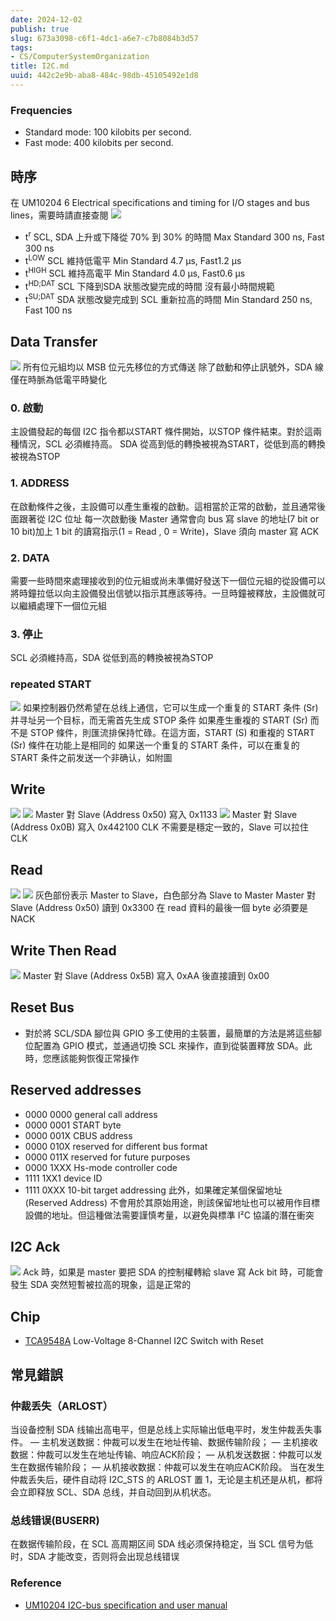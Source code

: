 ```yaml
---
date: 2024-12-02
publish: true
slug: 673a3098-c6f1-4dc1-a6e7-c7b8084b3d57
tags:
- CS/ComputerSystemOrganization
title: I2C.md
uuid: 442c2e9b-aba8-484c-98db-45105492e1d8
---
```

### Frequencies

- Standard mode: 100 kilobits per second.
- Fast mode: 400 kilobits per second.

## 時序

在 UM10204 6 Electrical specifications and timing for I/O stages and bus lines，需要時請直接查閱
![](../70e58545-59da-4267-b469-b72521fa13f6.png)

- t<sup>r</sup>
  SCL, SDA 上升或下降從 70% 到 30% 的時間
  Max Standard 300 ns, Fast 300 ns
- t<sup>LOW</sup>
  SCL 維持低電平
  Min Standard 4.7 μs, Fast1.2 μs
- t<sup>HIGH</sup>
  SCL 維持高電平
  Min Standard 4.0 μs, Fast0.6 μs
- t<sup>HD;DAT</sup>
  SCL 下降到SDA 狀態改變完成的時間
  沒有最小時間規範
- t<sup>SU;DAT</sup>
  SDA 狀態改變完成到 SCL 重新拉高的時間
  Min Standard 250 ns, Fast 100 ns

## Data Transfer

![](../f4fab0f2-cda3-4756-b4e6-3a10a4e1bd6f.png)
所有位元組均以 MSB 位元先移位的方式傳送
除了啟動和停止訊號外，SDA 線僅在時脈為低電平時變化

### 0. 啟動

主設備發起的每個 I2C 指令都以START 條件開始，以STOP 條件結束。對於這兩種情況，SCL 必須維持高。 SDA 從高到低的轉換被視為START，從低到高的轉換被視為STOP

### 1. ADDRESS

在啟動條件之後，主設備可以產生重複的啟動。這相當於正常的啟動，並且通常後面跟著從 I2C 位址
每一次啟動後 Master 通常會向 bus 寫 slave 的地址(7 bit or 10 bit)加上 1 bit 的讀寫指示(1 = Read
, 0 = Write)，Slave 須向 master 寫 ACK

### 2. DATA

需要一些時間來處理接收到的位元組或尚未準備好發送下一個位元組的從設備可以將時鐘拉低以向主設備發出信號以指示其應該等待。一旦時鐘被釋放，主設備就可以繼續處理下一個位元組

### 3. 停止

SCL 必須維持高，SDA 從低到高的轉換被視為STOP

### repeated START

![](../8a6af34f-9122-4cdc-a29c-25f62496e195.png)
如果控制器仍然希望在总线上通信，它可以生成一个重复的 START 条件 (Sr) 并寻址另一个目标，而无需首先生成 STOP 条件
如果產生重複的 START (Sr) 而不是 STOP 條件，則匯流排保持忙碌。在這方面，START (S) 和重複的 START (Sr) 條件在功能上是相同的
如果送一个重复的 START 条件，可以在重复的 START 条件之前发送一个非确认，如附圖

## Write

![](../044a150f-a660-4179-863f-f3f6d5d4f256.png)
![](../8f003a90-3171-445d-86ce-bb1cdd22990d.png)
Master 對 Slave (Address 0x50) 寫入 0x1133
![](../a1b586d0-5428-4a51-86ff-6b0ab04350fe.png)
Master 對 Slave (Address 0x0B) 寫入 0x442100
CLK 不需要是穩定一致的，Slave 可以拉住 CLK

## Read

![](../593e9cd3-1aa6-4f17-bac3-4e1e6c5d08c0.png)
![](../09ae2c06-17b9-4ec1-a72f-33c98b1f1fae.png)
灰色部份表示 Master to Slave，白色部分為 Slave to Master
Master 對 Slave (Address 0x50) 讀到 0x3300
在 read 資料的最後一個 byte 必須要是 NACK

## Write Then Read

![](../7541a562-f70a-4335-a597-7e7e60a9e7bb.png)
Master 對 Slave (Address 0x5B) 寫入 0xAA 後直接讀到 0x00

## Reset Bus

- 對於將 SCL/SDA 腳位與 GPIO 多工使用的主裝置，最簡單的方法是將這些腳位配置為 GPIO 模式，並通過切換 SCL 來操作，直到從裝置釋放 SDA。此時，您應該能夠恢復正常操作

## Reserved addresses

- 0000 0000 general call address
- 0000 0001 START byte
- 0000 001X CBUS address
- 0000 010X reserved for different bus format
- 0000 011X reserved for future purposes
- 0000 1XXX Hs-mode controller code
- 1111 1XX1 device ID
- 1111 0XXX 10-bit target addressing
  此外，如果確定某個保留地址 (Reserved Address) 不會用於其原始用途，則該保留地址也可以被用作目標設備的地址。但這種做法需要謹慎考量，以避免與標準 I²C 協議的潛在衝突

## I2C Ack

![](../68bbc52d-d498-44d3-8736-595ad3726d77.png)
Ack 時，如果是 master 要把 SDA 的控制權轉給 slave 寫 Ack bit 時，可能會發生 SDA 突然短暫被拉高的現象，這是正常的

## Chip

- [TCA9548A](https://www.ti.com/lit/ds/symlink/tca9548a.pdf)
  Low-Voltage 8-Channel I2C Switch with Reset

## 常見錯誤

### 仲裁丢失（ARLOST）

当设备控制 SDA 线输出高电平，但是总线上实际输出低电平时，发生仲裁丢失事件。
― 主机发送数据：仲裁可以发生在地址传输、数据传输阶段；
― 主机接收数据：仲裁可以发生在地址传输、响应ACK阶段；
― 从机发送数据：仲裁可以发生在数据传输阶段；
― 从机接收数据：仲裁可以发生在响应ACK阶段。
当在发生仲裁丢失后，硬件自动将 I2C_STS 的 ARLOST 置 1，无论是主机还是从机，都将会立即释放
SCL、SDA 总线，并自动回到从机状态。

### 总线错误(BUSERR)

在数据传输阶段，在 SCL 高周期区间 SDA 线必须保持稳定，当 SCL 信号为低时，SDA 才能改变，否则将会出现总线错误

### Reference

- [UM10204 I2C-bus specification and user manual](https://www.nxp.com/docs/en/user-guide/UM10204.pdf)
